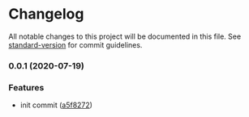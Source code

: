 # Changelog

All notable changes to this project will be documented in this file. See [standard-version](https://github.com/conventional-changelog/standard-version) for commit guidelines.

### 0.0.1 (2020-07-19)


### Features

* init commit ([a5f8272](https://github.com/ntnyq/site/commit/a5f8272d0ee3d631ad066196d5b14be2c8de9234))
